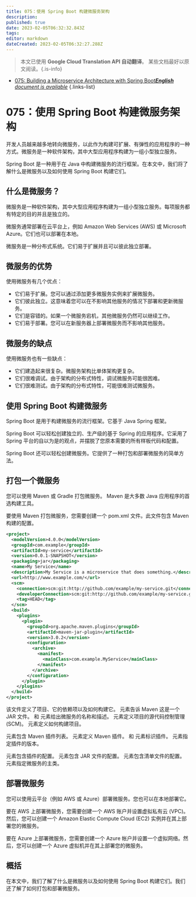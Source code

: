 ```yaml
---
title: 075：使用 Spring Boot 构建微服务架构
description: 
published: true
date: 2023-02-05T06:32:32.843Z
tags: 
editor: markdown
dateCreated: 2023-02-05T06:32:27.288Z
---
```


> 本文已使用 **Google Cloud Translation API 自动翻译**。
某些文档最好以原文阅读。{.is-info}



- [075: Building a Microservice Architecture with Spring Boot***English** document is available*](/en/Knowledge-base/Spring-Boot/Learning/075-building-a-microservice-architecture-with-spring-boot)
{.links-list}


# 075：使用 Spring Boot 构建微服务架构

开发人员越来越多地转向微服务，以此作为构建可扩展、有弹性的应用程序的一种方式。微服务是一种软件架构，其中大型应用程序构建为一组小型独立服务。

Spring Boot 是一种用于在 Java 中构建微服务的流行框架。在本文中，我们将了解什么是微服务以及如何使用 Spring Boot 构建它们。

## 什么是微服务？

微服务是一种软件架构，其中大型应用程序构建为一组小型独立服务。每项服务都有特定的目的并且是独立的。

微服务通常部署在云平台上，例如 Amazon Web Services (AWS) 或 Microsoft Azure。它们也可以部署在本地。

微服务是一种分布式系统。它们易于扩展并且可以彼此独立部署。

## 微服务的优势

使用微服务有几个优点：

- 它们易于扩展。您可以通过添加更多微服务实例来扩展微服务。
- 它们彼此独立。这意味着您可以在不影响其他服务的情况下部署和更新微服务。
- 它们是容错的。如果一个微服务宕机，其他微服务仍然可以继续工作。
- 它们易于部署。您可以在新服务器上部署微服务而不影响其他服务。

## 微服务的缺点

使用微服务也有一些缺点：

- 它们建造起来很复杂。微服务架构比单体架构更复杂。
- 它们很难调试。由于架构的分布式特性，调试微服务可能很困难。
- 它们很难测试。由于架构的分布式特性，可能很难测试微服务。

## 使用 Spring Boot 构建微服务

Spring Boot 是用于构建微服务的流行框架。它基于 Java Spring 框架。

Spring Boot 可以轻松创建独立的、生产级的基于 Spring 的应用程序。它采用了 Spring 平台的自以为是的观点，并摆脱了您原本需要的所有样板代码和配置。

Spring Boot 还可以轻松创建微服务。它提供了一种打包和部署微服务的简单方法。

## 打包一个微服务

您可以使用 Maven 或 Gradle 打包微服务。 Maven 是大多数 Java 应用程序的首选构建工具。

要使用 Maven 打包微服务，您需要创建一个 pom.xml 文件。此文件包含 Maven 构建的配置。

```xml
<project>
  <modelVersion>4.0.0</modelVersion>
  <groupId>com.example</groupId>
  <artifactId>my-service</artifactId>
  <version>0.0.1-SNAPSHOT</version>
  <packaging>jar</packaging>
  <name>My Service</name>
  <description>My Service is a microservice that does something.</description>
  <url>http://www.example.com/</url>
  <scm>
    <connection>scm:git:http://github.com/example/my-service.git</connection>
    <developerConnection>scm:git:http://github.com/example/my-service.git</developerConnection>
    <tag>HEAD</tag>
  </scm>
  <build>
    <plugins>
      <plugin>
        <groupId>org.apache.maven.plugins</groupId>
        <artifactId>maven-jar-plugin</artifactId>
        <version>3.0.2</version>
        <configuration>
          <archive>
            <manifest>
              <mainClass>com.example.MyService</mainClass>
            </manifest>
          </archive>
        </configuration>
      </plugin>
    </plugins>
  </build>
</project>
```

该文件定义了项目、它的依赖项以及如何构建它。 <packaging> 元素告诉 Maven 这是一个 JAR 文件。 <name> 和 <description> 元素给出微服务的名称和描述。 <scm> 元素定义项目的源代码控制管理 (SCM)。 <build> 元素定义如何构建项目。

<plugins> 元素包含 Maven 插件列表。 <plugin> 元素定义 Maven 插件。 <groupId> 和 <artifactId> 元素标识插件。 <version> 元素指定插件的版本。

<configuration> 元素包含插件的配置。 <archive> 元素包含 JAR 文件的配置。 <manifest> 元素包含清单文件的配置。 <mainClass> 元素指定微服务的主类。

## 部署微服务

您可以使用云平台（例如 AWS 或 Azure）部署微服务。您也可以在本地部署它。

要在 AWS 上部署微服务，您需要创建一个 AWS 账户并设置虚拟私有云 (VPC)。然后，您可以创建一个 Amazon Elastic Compute Cloud (EC2) 实例并在其上部署您的微服务。

要在 Azure 上部署微服务，您需要创建一个 Azure 帐户并设置一个虚拟网络。然后，您可以创建一个 Azure 虚拟机并在其上部署您的微服务。

## 概括

在本文中，我们了解了什么是微服务以及如何使用 Spring Boot 构建它们。我们还了解了如何打包和部署微服务。